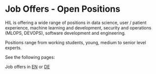 # Job Offers - Open Positions

HIL is offering a wide range of positions in data science, user / patient experience, machine learning and development, security and operations (MLOPS, DEVOPS), software development and engineering.

Positions range from working students, young, medium to senior level experts.

See the following pages:

Job offers in [EN](Job-Profiles-Innovation-Lab-en-final.pdf) or [DE](Job-Profiles-Innovation-Lab-de-final.pdf)
